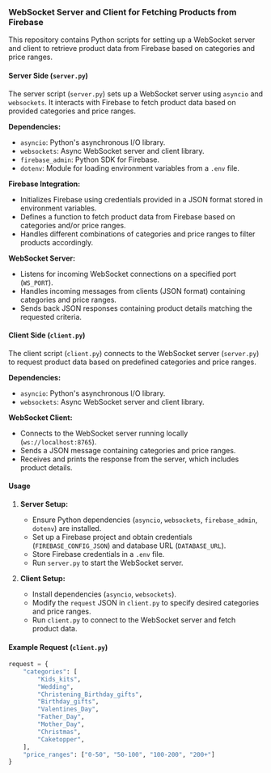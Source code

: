 ### WebSocket Server and Client for Fetching Products from Firebase

This repository contains Python scripts for setting up a WebSocket server and client to retrieve product data from Firebase based on categories and price ranges.

#### Server Side (`server.py`)

The server script (`server.py`) sets up a WebSocket server using `asyncio` and `websockets`. It interacts with Firebase to fetch product data based on provided categories and price ranges.

**Dependencies:**
- `asyncio`: Python's asynchronous I/O library.
- `websockets`: Async WebSocket server and client library.
- `firebase_admin`: Python SDK for Firebase.
- `dotenv`: Module for loading environment variables from a `.env` file.

**Firebase Integration:**
- Initializes Firebase using credentials provided in a JSON format stored in environment variables.
- Defines a function to fetch product data from Firebase based on categories and/or price ranges.
- Handles different combinations of categories and price ranges to filter products accordingly.

**WebSocket Server:**
- Listens for incoming WebSocket connections on a specified port (`WS_PORT`).
- Handles incoming messages from clients (JSON format) containing categories and price ranges.
- Sends back JSON responses containing product details matching the requested criteria.

#### Client Side (`client.py`)

The client script (`client.py`) connects to the WebSocket server (`server.py`) to request product data based on predefined categories and price ranges.

**Dependencies:**
- `asyncio`: Python's asynchronous I/O library.
- `websockets`: Async WebSocket server and client library.

**WebSocket Client:**
- Connects to the WebSocket server running locally (`ws://localhost:8765`).
- Sends a JSON message containing categories and price ranges.
- Receives and prints the response from the server, which includes product details.

#### Usage

1. **Server Setup:**
   - Ensure Python dependencies (`asyncio`, `websockets`, `firebase_admin`, `dotenv`) are installed.
   - Set up a Firebase project and obtain credentials (`FIREBASE_CONFIG_JSON`) and database URL (`DATABASE_URL`).
   - Store Firebase credentials in a `.env` file.
   - Run `server.py` to start the WebSocket server.

2. **Client Setup:**
   - Install dependencies (`asyncio`, `websockets`).
   - Modify the `request` JSON in `client.py` to specify desired categories and price ranges.
   - Run `client.py` to connect to the WebSocket server and fetch product data.

#### Example Request (`client.py`)

```python
request = {
    "categories": [
        "Kids_kits",
        "Wedding",
        "Christening_Birthday_gifts",
        "Birthday_gifts",
        "Valentines_Day",
        "Father_Day",
        "Mother_Day",
        "Christmas",
        "Caketopper",
    ],
    "price_ranges": ["0-50", "50-100", "100-200", "200+"]
}
